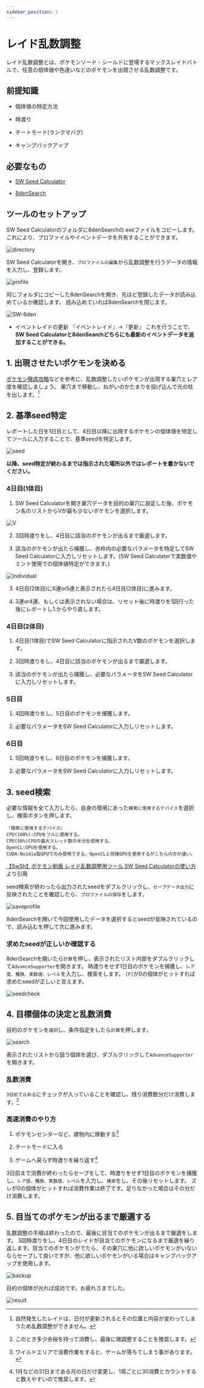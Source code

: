 ```yaml
---
sidebar_position: 1
---
```


# レイド乱数調整

レイド乱数調整とは、ポケモンソード・シールドに登場するマックスレイドバトルで、任意の個体値や色違いなどのポケモンを出現させる乱数調整です。

## 前提知識

- 個体値の特定方法

- 時渡り

- チートモード(ランクマバグ)

- キャンプバックアップ

## 必要なもの

- [SW Seed Calculator](https://bzl.hatenablog.com/entry/2020/01/05/212130)

- [8denSearch](https://note.com/sub_827/n/nfafc7b0ae371)

## ツールのセットアップ

SW Seed Calculatorのフォルダに8denSearchの.exeファイルをコピーします。
これにより、プロファイルやイベントデータを共有することができます。

![directory](./assets/raid/directory.png)

SW Seed Calculatorを開き、```プロファイルの編集```から乱数調整を行うデータの情報を入力し、登録します。

![profile](./assets/raid/profile.png)

同じフォルダにコピーした8denSearchを開き、先ほど登録したデータが読み込めているか確認します。
読み込めていれば8denSearchを閉じます。

![SW-8den](./assets/raid/SW-8den.png)

- イベントレイドの更新
    『イベントレイド』→『更新』
    これを行うことで、<strong>SW Seed Calculatorと8denSearchどちらにも最新のイベントデータを追加することができる。</strong>

## 1. 出現させたいポケモンを決める

[ポケモン徹底攻略](https://yakkun.com/swsh/raid.htm)などを参考に、乱数調整したいポケモンが出現する巣穴とレア度を確認しましょう。
巣穴まで移動し、ねがいのかたまりを投げ込んで光の柱を出します。[^1]

## 2. 基準seed特定

レポートした日を1日目として、4日目以降に出現するポケモンの個体値を特定してツールに入力することで、基準seedを特定します。

![seed](./assets/raid/seed.png)

<strong>以降、seed特定が終わるまでは指示された場所以外ではレポートを書かないでください。</strong>

### 4日目(1体目)

1. SW Seed Calculatorを開き巣穴データを目的の巣穴に設定した後、ポケモン名のリストからVが最も少ないポケモンを選択します。

![V](./assets/raid/V.png)

2. 3回時渡りをし、4日目に該当のポケモンが出るまで厳選します。

3. 該当のポケモンが出たら捕獲し、赤枠内の必要なパラメータを特定してSW Seed Calculatorに入力しリセットします。(SW Seed Calculatorで実数値やミント使用での個体値特定ができます。)

![Individual](./assets/raid/Individual.png)

   3. 4日目(2体目)に6連or5連と表示されたら4日目(2体目)に進みます。

   3. 3連or4連、もしくは表示されない場合は、リセット後に時渡りを1回行った後にレポートし1.からやり直します。

### 4日目(2体目)

1. 4日目(1体目)でSW Seed Calculatorに指示されたV数のポケモンを選択します。

2. 3回時渡りをし、4日目に該当のポケモンが出るまで厳選します。

3. 該当のポケモンが出たら捕獲し、必要なパラメータをSW Seed Calculatorに入力しリセットします。

### 5日目

1. 4回時渡りをし、5日目のポケモンを捕獲します。

2. 必要なパラメータをSW Seed Calculatorに入力しリセットします。

### 6日目

1. 5回時渡りをし、6日目のポケモンを捕獲します。

2. 必要なパラメータをSW Seed Calculatorに入力しリセットします。

## 3. seed検索

必要な情報を全て入力したら、自身の環境にあった```検索に使用するデバイス```を選択し、検索ボタンを押します。

```
『検索に使用するデバイス』
CPU(100%):CPUをフルに使用する。
CPU(50%)CPUの最大スレッド数の半分を使用する。
OpenCL:GPUを使用する。
CUDA:Nvidia製GPUでのみ使用できる。OpenCLと同様GPUを使用するがこちらの方が速い。
```

[【SwSh】ポケモン剣盾 レイド乱数調整用ツール SW Seed Calculatorの使い方](https://bzl.hatenablog.com/entry/2020/01/05/212130)より引用

seed検索が終わったら出力されたseedをダブルクリックし、```セーブデータ出力```に反映されたことを確認したら、```プロファイルの保存```をします。

![saveprofile](./assets/raid/saveprofile.png)

8denSearchを開いて今回使用したデータを選択するとseedが反映されているので、読み込むを押して次に進みます。

### 求めたseedが正しいか確認する

8denSearchを開いたら```計算```を押し、表示されたリスト内部をダブルクリックして```AdvanceSupporter```を開きます。
時渡りをせず1日目のポケモンを捕獲し、```レア度、種族、実数値、レベル```を入力し、検索をします。
```[F]```が0の個体がヒットすれば求めたseedが正しいと言えます。

![seedcheck](./assets/raid/seedcheck.png)

## 4. 目標個体の決定と乱数消費

目的のポケモンを```選択```し、条件指定をしたら```計算```を押します。

![search](./assets/raid/search.png)

表示されたリストから狙う個体を選び、ダブルクリックして```AdvanceSupporter```を開きます。

### 乱数消費

```3日前で止める```にチェックが入っていることを確認し、残り消費数分だけ消費します。[^2]

### 高速消費のやり方

1. ポケモンセンターなど、建物内に移動する[^3]

2. チートモードに入る

3. ゲームへ戻らず時渡りを繰り返す[^4]

3日前まで消費が終わったらセーブをして、時渡りをせず1日目のポケモンを捕獲し、```レア度、種族、実数値、レベル```を入力し、```検索```をし、その後リセットします。
ズレが0の個体がヒットすれば消費作業は終了です。足りなかった場合はその分だけ消費します。

## 5. 目当てのポケモンが出るまで厳選する

乱数調整の手順は終わったので、最後に目当てのポケモンが出るまで厳選をします。
3回時渡りをし、4日目のレイドが目当てのポケモンになるまで厳選を繰り返します。目当てのポケモンがでたら、その巣穴に他に欲しいポケモンがいないならセーブして良いですが、他に欲しいポケモンがいる場合はキャンプバックアップを使用します。

![backup](./assets/raid/backup.png)

目的の個体が光れば成功です。お疲れさまでした。

![result](./assets/raid/result.png)

[^1]: 自然発生したレイドは、日付が更新されるとその位置と内容が変わってしまうため乱数調整ができません。
[^2]: このとき多少余裕を持って消費し、最後に微調整することを推奨します。
[^3]: ワイルドエリアで消費作業をすると、ゲームが落ちてしまう事があります。
[^4]: 1月などの31日まである月の日だけ変更し、1周ごとに30消費とカウントすると数えやすいので推奨します。

